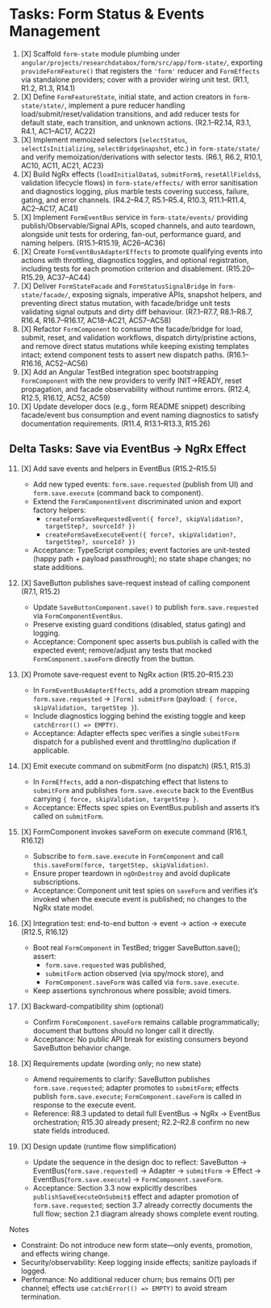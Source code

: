 # Tasks: Form Status & Events Management

1. [X] Scaffold `form-state` module plumbing under `angular/projects/researchdatabox/form/src/app/form-state/`, exporting `provideFormFeature()` that registers the `'form'` reducer and `FormEffects` via standalone providers; cover with a provider wiring unit test. (R1.1, R1.2, R1.3, R14.1)
2. [X] Define `FormFeatureState`, initial state, and action creators in `form-state/state/`, implement a pure reducer handling load/submit/reset/validation transitions, and add reducer tests for default state, each transition, and unknown actions. (R2.1–R2.14, R3.1, R4.1, AC1–AC17, AC22)
3. [X] Implement memoized selectors (`selectStatus`, `selectIsInitializing`, `selectBridgeSnapshot`, etc.) in `form-state/state/` and verify memoization/derivations with selector tests. (R6.1, R6.2, R10.1, AC10, AC11, AC21, AC23)
4. [X] Build NgRx effects (`loadInitialData$`, `submitForm$`, `resetAllFields$`, validation lifecycle flows) in `form-state/effects/` with error sanitisation and diagnostics logging, plus marble tests covering success, failure, gating, and error channels. (R4.2–R4.7, R5.1–R5.4, R10.3, R11.1–R11.4, AC2–AC17, AC41)
5. [X] Implement `FormEventBus` service in `form-state/events/` providing publish/Observable/Signal APIs, scoped channels, and auto teardown, alongside unit tests for ordering, fan-out, performance guard, and naming helpers. (R15.1–R15.19, AC26–AC36)
6. [X] Create `FormEventBusAdapterEffects` to promote qualifying events into actions with throttling, diagnostics toggles, and optional registration, including tests for each promotion criterion and disablement. (R15.20–R15.29, AC37–AC44)
7. [X] Deliver `FormStateFacade` and `FormStatusSignalBridge` in `form-state/facade/`, exposing signals, imperative APIs, snapshot helpers, and preventing direct status mutation, with facade/bridge unit tests validating signal outputs and dirty diff behaviour. (R7.1–R7.7, R8.1–R8.7, R16.4, R16.7–R16.17, AC18–AC21, AC57–AC58)
8. [X] Refactor `FormComponent` to consume the facade/bridge for load, submit, reset, and validation workflows, dispatch dirty/pristine actions, and remove direct status mutations while keeping existing templates intact; extend component tests to assert new dispatch paths. (R16.1–R16.16, AC52–AC56)
9. [X] Add an Angular TestBed integration spec bootstrapping `FormComponent` with the new providers to verify INIT→READY, reset propagation, and facade observability without runtime errors. (R12.4, R12.5, R16.12, AC52, AC59)
10. [X] Update developer docs (e.g., form README snippet) describing facade/event bus consumption and event naming diagnostics to satisfy documentation requirements. (R11.4, R13.1–R13.3, R15.26)


## Delta Tasks: Save via EventBus → NgRx Effect

11. [X] Add save events and helpers in EventBus (R15.2–R15.5)
	- Add new typed events: `form.save.requested` (publish from UI) and `form.save.execute` (command back to component).
	- Extend the `FormComponentEvent` discriminated union and export factory helpers:
	  - `createFormSaveRequestedEvent({ force?, skipValidation?, targetStep?, sourceId? })`
	  - `createFormSaveExecuteEvent({ force?, skipValidation?, targetStep?, sourceId? })`
	- Acceptance: TypeScript compiles; event factories are unit-tested (happy path + payload passthrough); no state shape changes; no state additions.

12. [X] SaveButton publishes save-request instead of calling component (R7.1, R15.2)
	- Update `SaveButtonComponent.save()` to publish `form.save.requested` via `FormComponentEventBus`.
	- Preserve existing guard conditions (disabled, status gating) and logging.
	- Acceptance: Component spec asserts bus.publish is called with the expected event; remove/adjust any tests that mocked `FormComponent.saveForm` directly from the button.

13. [X] Promote save-request event to NgRx action (R15.20–R15.23)
	- In `FormEventBusAdapterEffects`, add a promotion stream mapping `form.save.requested` → `[Form] submitForm` (payload: `{ force, skipValidation, targetStep }`).
	- Include diagnostics logging behind the existing toggle and keep `catchError(() => EMPTY)`.
	- Acceptance: Adapter effects spec verifies a single `submitForm` dispatch for a published event and throttling/no duplication if applicable.

14. [X] Emit execute command on submitForm (no dispatch) (R5.1, R15.3)
	- In `FormEffects`, add a non-dispatching effect that listens to `submitForm` and publishes `form.save.execute` back to the EventBus carrying `{ force, skipValidation, targetStep }`.
	- Acceptance: Effects spec spies on EventBus.publish and asserts it’s called on `submitForm`.

15. [X] FormComponent invokes saveForm on execute command (R16.1, R16.12)
	- Subscribe to `form.save.execute` in `FormComponent` and call `this.saveForm(force, targetStep, skipValidation)`.
	- Ensure proper teardown in `ngOnDestroy` and avoid duplicate subscriptions.
	- Acceptance: Component unit test spies on `saveForm` and verifies it’s invoked when the execute event is published; no changes to the NgRx state model.

16. [X] Integration test: end-to-end button → event → action → execute (R12.5, R16.12)
	- Boot real `FormComponent` in TestBed; trigger SaveButton.save(); assert:
	  - `form.save.requested` was published,
	  - `submitForm` action observed (via spy/mock store), and
	  - `FormComponent.saveForm` was called via `form.save.execute`.
	- Keep assertions synchronous where possible; avoid timers.

17. [X] Backward-compatibility shim (optional)
	- Confirm `FormComponent.saveForm` remains callable programmatically; document that buttons should no longer call it directly.
	- Acceptance: No public API break for existing consumers beyond SaveButton behavior change.

18. [X] Requirements update (wording only; no new state)
	- Amend requirements to clarify: SaveButton publishes `form.save.requested`; adapter promotes to `submitForm`; effects publish `form.save.execute`; `FormComponent.saveForm` is called in response to the execute event.
	- Reference: R8.3 updated to detail full EventBus → NgRx → EventBus orchestration; R15.30 already present; R2.2–R2.8 confirm no new state fields introduced.

19. [X] Design update (runtime flow simplification)
	- Update the sequence in the design doc to reflect: SaveButton → EventBus(`form.save.requested`) → Adapter → `submitForm` → Effect → EventBus(`form.save.execute`) → `FormComponent.saveForm`.
	- Acceptance: Section 3.3 now explicitly describes `publishSaveExecuteOnSubmit$` effect and adapter promotion of `form.save.requested`; section 3.7 already correctly documents the full flow; section 2.1 diagram already shows complete event routing.

Notes
- Constraint: Do not introduce new form state—only events, promotion, and effects wiring change.
- Security/observability: Keep logging inside effects; sanitize payloads if logged.
- Performance: No additional reducer churn; bus remains O(1) per channel; effects use `catchError(() => EMPTY)` to avoid stream termination.
